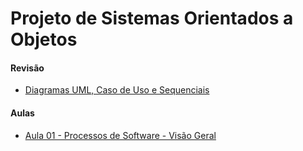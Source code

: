 # Projeto de Sistemas Orientados a Objetos


#### Revisão
 - [Diagramas UML, Caso de Uso e Sequenciais](psoo_files/slides/Aula00_UML.pdf)

#### Aulas
 - [Aula 01 - Processos de Software - Visão Geral](psoo_files/slides/Aula01_visao_geral.pdf)

